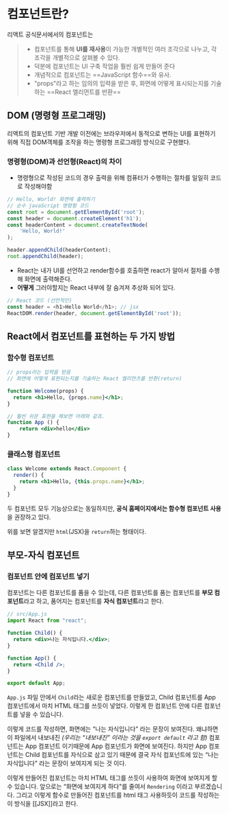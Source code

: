 # 컴포넌트란? 

리액트 공식문서에서의 컴포넌트는
> - 컴포넌트를 통해 **UI를 재사용**이 가능한 개별적인 여러 조각으로 나누고, 각 조각을 개별적으로 살펴볼 수 있다.
> - 덕분에 컴포넌트는 UI 구축 작업을 훨씬 쉽게 만들어 준다
> - 개념적으로 컴포넌트는 ==JavaScript 함수==와 유사.
> - "props"라고 하는 임의의 입력을 받은 후, 화면에 어떻게 표시되는지를 기술하는 ==React 엘리먼트를 반환==

## DOM (명령형 프로그래밍)

리액트의 컴포넌트 기반 개발 이전에는 브라우저에서 동적으로 변하는 UI를 표현하기 위해 직접 DOM객체를 조작을 하는 명령형 프로그래밍 방식으로 구현했다. 

### 명령형(DOM)과 선언형(React)의 차이

- 명령형으로 작성된 코드의 경우 출력을 위해 컴퓨터가 수행하는 절차를 일일히 코드로 작성해야함

```javascript
// Hello, World! 화면에 출력하기
// 순수 javaScript 명령형 코드
const root = document.getElementById('root'); 
const header = document.createElement('h1'); 
const headerContent = document.createTextNode(
	'Hello, World!'
);

header.appendChild(headerContent); 
root.appendChild(header);
```

- React는 내가 UI를 선언하고 render함수를 호출하면 react가 알아서 절차를 수행해 화면에 출력해준다.
- **어떻게** 그러야할지는 React 내부에 잘 숨겨져 추상화 되어 있다. 
```javascript
// React 코드 (선언적인)
const header = <h1>Hello World</h1>; // jsx
ReactDOM.render(header, document.getElementById('root'));
```

## React에서 컴포넌트를  표현하는 두 가지 방법

### 함수형 컴포넌트

```jsx
// props라는 입력을 받음
// 화면에 어떻게 표현되는지를 기술하는 React 엘리먼츠를 반환(return)

function Welcome(props) {
  return <h1>Hello, {props.name}</h1>;
}

// 훨씬 쉬운 표현을 해보면 아래와 같죠.
function App () {
	return <div>hello</div>
}
```

### 클래스형 컴포넌트

```jsx
class Welcome extends React.Component {
  render() {
    return <h1>Hello, {this.props.name}</h1>;
  }
}
```

두 컴포넌트 모두 기능상으로는 동일하지만, **공식 홈페이지에서는 함수형 컴포넌트 사용**을 권장하고 있다. 

위를 보면 알겠지만 `html`(JSX)을 `return`하는 형태이다. 

## 부모-자식 컴포넌트

### 컴포넌트 안에 컴포넌트 넣기

컴포넌트는 다른 컴포넌트를 품을 수 있는데, 다른 컴포넌트를 품는 컴포넌트를 **부모 컴포넌트**라고 하고, 품어지는 컴포넌트를 **자식 컴포넌트**라고 한다.

```jsx
// src/App.js
import React from "react";

function Child() {
  return <div>나는 자식입니다.</div>;
}

function App() {
  return <Child />;
}

export default App;
```

`App.js` 파일 안에서 `Child`라는 새로운 컴포넌트를 만들었고, Child 컴포넌트를 App 컴포넌트에서 마치 HTML 태그를 쓰듯이 넣었다. 이렇게 한 컴포넌트 안에 다른 컴포넌트를 넣을 수 있습니다.

이렇게 코드를 작성하면, 화면에는 “나는 자식입니다” 라는 문장이 보여진다. 왜냐하면 이 파일에서 내보내진 _(우리는 “내보내진” 이라는 것을 `export default` 라고 함)_ 컴포넌트는 App 컴포넌트 이기때문에 App 컴포넌트가 화면에 보여진다. 하지만 App 컴포넌트는 Child 컴포넌트를 자식으로 삼고 있기 때문에 결국 자식 컴포넌트에 있는 “나는 자식입니다" 라는 문장이 보여지게 되는 것 이다.

이렇게 만들어진 컴포넌트는 마치 HTML 태그를 쓰듯이 사용하여 화면에 보여지게 할 수 있습니다. 앞으로는 “화면에 보여지게 하다"를 줄여서 `Rendering` 이라고 부르겠습니다. 그리고 이렇게 함수로 만들어진 컴포넌트를 html 태그 사용하듯이 코드를 작성하는 이 방식을 [[JSX]]라고 한다.